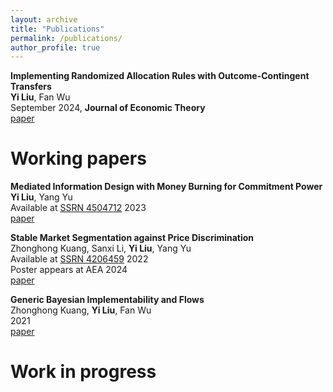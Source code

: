 ```yaml
---
layout: archive
title: "Publications"
permalink: /publications/
author_profile: true
---
```

**Implementing Randomized Allocation Rules with Outcome-Contingent Transfers**<br>
**Yi Liu**, Fan Wu<br>
September 2024, **Journal of Economic Theory**<br>
[paper](<https://authors.elsevier.com/c/1jTo2_W5stBhK>)

Working papers
======
**Mediated Information Design with Money Burning for Commitment Power**<br>
**Yi Liu**, Yang Yu<br>
Available at [SSRN 4504712](<https://papers.ssrn.com/sol3/papers.cfm?abstract_id=4504712>) 2023<br>
[paper](/files/CommunicationDevice_New.pdf)

**Stable Market Segmentation against Price Discrimination**<br>
Zhonghong Kuang, Sanxi Li, **Yi Liu**, Yang Yu<br>
Available at [SSRN 4206459](<https://papers.ssrn.com/sol3/papers.cfm?abstract_id=4734806>) 2022<br>
Poster appears at AEA 2024<br>
[paper](/files/market_segmentation.pdf)

**Generic Bayesian Implementability and Flows**<br>
Zhonghong Kuang, **Yi Liu**, Fan Wu<br>
2021<br>
[paper](/files/bayesian_implementation.pdf)

Work in progress
======
